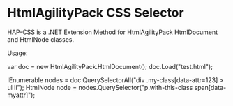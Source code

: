 HtmlAgilityPack CSS Selector
=======

HAP-CSS is a .NET Extension Method for HtmlAgilityPack HtmlDocument and HtmlNode classes.

Usage:

  var doc = new HtmlAgilityPack.HtmlDocument();
  doc.Load("test.html");
  
  IEnumerable<HtmlNode> nodes = doc.QuerySelectorAll("div .my-class[data-attr=123] > ul li");
  HtmlNode node = nodes.QuerySelector("p.with-this-class span[data-myattr]");
